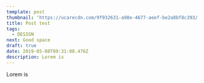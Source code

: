 ```yaml
---
template: post
thumbnail: 'https://ucarecdn.com/9f932631-a98e-4677-aeef-be2a8bf8c393/'
title: Post test
tags:
  - DESIGN
next: Good space
draft: true
date: 2019-05-08T09:31:08.476Z
description: Lorem is
---
```

Lorem is
